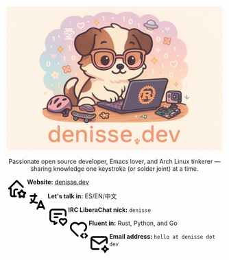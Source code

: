 <div align="center">

<img src="img/banner.png">

Passionate open source developer, Emacs lover, and Arch Linux tinkerer — sharing knowledge one keystroke (or solder joint) at a time.

</div>

<img align="left" src="img/home-star.svg"> **Website:** [denisse.dev](https://denisse.dev)

<img align="left" src="img/language.svg"> **Let's talk in:** ES/EN/中文

<img align="left" src="img/message-heart.svg"> **IRC LiberaChat nick:** `denisse`

<img align="left" src="img/heart-code.svg"> **Fluent in:** Rust, Python, and Go

<img align="left" src="img/mail-spark.svg"> **Email address:** `hello at denisse dot dev`
